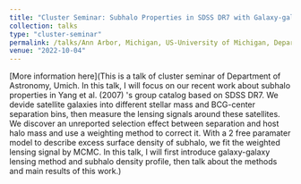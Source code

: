 ```yaml
---
title: "Cluster Seminar: Subhalo Properties in SDSS DR7 with Galaxy-galaxy Lensing"
collection: talks
type: "cluster-seminar"
permalink: /talks/Ann Arbor, Michigan, US-University of Michigan, Department of Astronomy
venue: "2022-10-04"
---
```


[More information here](This is a talk of cluster seminar of Department of Astronomy, Umich. In this talk, I will focus on our recent work about subhalo properties in Yang et al. (2007) 's group catalog based on SDSS DR7. We devide satellite galaxies into different stellar mass and BCG-center separation bins, then measure the lensing signals around these satellites. We discover an unreported selection effect between separation and host halo mass and use a weighting method to correct it. With a 2 free paramater model to describe excess surface density of subhalo, we fit the weighted lensing signal by MCMC. In this talk, I will first introduce galaxy-galaxy lensing method and subhalo density profile, then talk about the methods and main results of this work.)
